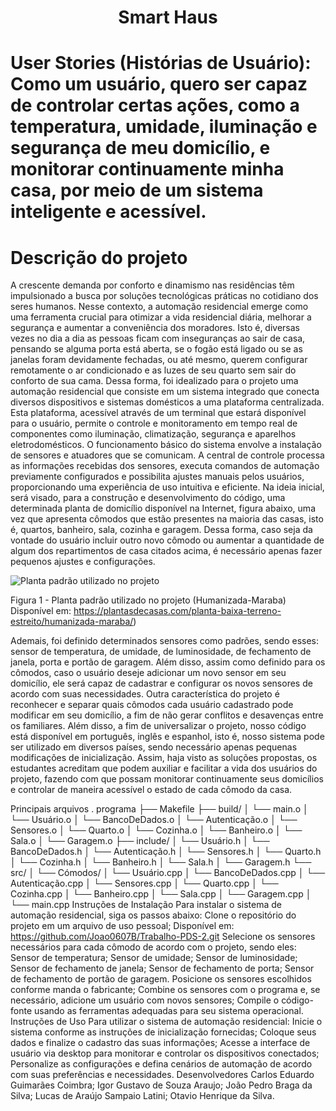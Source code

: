 <h1 align="center"> Smart Haus </h1>

# User Stories (Histórias de Usuário): Como um usuário, quero ser capaz de controlar certas ações, como a temperatura, umidade, iluminação e segurança de meu domicílio, e monitorar continuamente minha casa, por meio de um sistema inteligente e acessível.

# Descrição do projeto
  A crescente demanda por conforto e dinamismo nas residências têm impulsionado a busca por soluções tecnológicas práticas no cotidiano dos seres humanos. Nesse contexto, a automação residencial emerge como uma ferramenta crucial para otimizar a vida residencial diária, melhorar a segurança e aumentar a conveniência dos moradores. Isto é, diversas vezes no dia a dia as pessoas ficam com inseguranças ao sair de casa, pensando se alguma porta está aberta, se o fogão está ligado ou se as janelas foram devidamente fechadas, ou até mesmo, querem configurar remotamente o ar condicionado e as luzes de seu quarto sem sair do conforto de sua cama.
  Dessa forma, foi idealizado para o projeto uma automação residencial que consiste em um sistema integrado que conecta diversos dispositivos e sistemas domésticos a uma plataforma centralizada. Esta plataforma, acessível através de um terminal que estará disponível para o usuário, permite o controle e monitoramento em tempo real de componentes como iluminação, climatização, segurança e aparelhos eletrodomésticos. O funcionamento básico do sistema envolve a instalação de sensores e atuadores que se comunicam. A central de controle processa as informações recebidas dos sensores, executa comandos de automação previamente configurados e possibilita ajustes manuais pelos usuários, proporcionando uma experiência de uso intuitiva e eficiente.
  Na ideia inicial, será visado, para a construção e desenvolvimento do código, uma determinada planta de domicílio disponível na Internet, figura abaixo, uma vez que apresenta cômodos que estão presentes na maioria das casas, isto é, quartos, banheiro, sala, cozinha e garagem. Dessa forma, caso seja da vontade do usuário incluir outro novo cômodo ou aumentar a quantidade de algum dos repartimentos de casa citados acima, é necessário apenas fazer pequenos ajustes e configurações. 

![Planta padrão utilizado no projeto](https://github.com/Joao0607B/Trabalho-PDS-2/assets/168564497/57882f67-6d86-4757-a151-80d5d2194c39)

Figura 1 - Planta padrão utilizado no projeto (Humanizada-Maraba)
Disponível em: https://plantasdecasas.com/planta-baixa-terreno-estreito/humanizada-maraba/)

  Ademais, foi definido determinados sensores como padrões, sendo esses: sensor de temperatura, de umidade, de luminosidade, de fechamento de janela, porta e portão de garagem. Além disso, assim como definido para os cômodos, caso o usuário deseje adicionar um novo sensor em seu domicílio, ele será capaz de cadastrar e configurar os novos sensores de acordo com suas necessidades.
Outra característica do projeto é reconhecer e separar quais cômodos cada usuário cadastrado pode modificar em seu domicílio, a fim de não gerar conflitos e desavenças entre os familiares. Além disso, a fim de universalizar o projeto, nosso código está disponível em português, inglês e espanhol, isto é, nosso sistema pode ser utilizado em diversos países, sendo necessário apenas pequenas modificações de inicialização.
Assim, haja visto as soluções propostas, os estudantes acreditam que podem auxiliar e facilitar a vida dos usuários do projeto, fazendo com que possam monitorar continuamente seus domicílios e controlar de maneira acessível o estado de cada cômodo da casa. 

Principais arquivos
. programa
├── Makefile
├── build/
│  └── main.o
│  └── Usuário.o
│  └── BancoDeDados.o
│  └── Autenticação.o
│  └── Sensores.o
│  └── Quarto.o
│  └── Cozinha.o
│  └── Banheiro.o
│  └── Sala.o
│  └── Garagem.o
├── include/
│  └── Usuário.h
│  └── BancoDeDados.h
│  └── Autenticação.h
│  └── Sensores.h
│  └── Quarto.h
│  └── Cozinha.h
│  └── Banheiro.h
│  └── Sala.h
│  └── Garagem.h
└── src/
│  └── Cómodos/
│    └── Usuário.cpp
│    └──  BancoDeDados.cpp
│    └── Autenticação.cpp
│    └── Sensores.cpp
│    └── Quarto.cpp
│    └── Cozinha.cpp
│    └── Banheiro.cpp
│    └── Sala.cpp
│    └── Garagem.cpp
│  └── main.cpp
Instruções de Instalação
Para instalar o sistema de automação residencial, siga os passos abaixo:
Clone o repositório do projeto em um arquivo de uso pessoal;
Disponível em: https://github.com/Joao0607B/Trabalho-PDS-2.git
Selecione os sensores necessários para cada cômodo de acordo com o projeto, sendo eles:
Sensor de temperatura;
Sensor de umidade;
Sensor de luminosidade;
Sensor de fechamento de janela;
Sensor de fechamento de porta;
Sensor de fechamento de portão de garagem.
Posicione os sensores escolhidos conforme manda o fabricante;
Combine os sensores com o programa e, se necessário, adicione um usuário com novos sensores;
Compile o código-fonte usando as ferramentas adequadas para seu sistema operacional.
Instruções de Uso
Para utilizar o sistema de automação residencial:
Inicie o sistema conforme as instruções de inicialização fornecidas;
Coloque seus dados e finalize o cadastro das suas informações;
Acesse a interface de usuário via desktop para monitorar e controlar os dispositivos conectados;
Personalize as configurações e defina cenários de automação de acordo com suas preferências e necessidades.
Desenvolvedores
Carlos Eduardo Guimarães Coimbra; 
Igor Gustavo de Souza Araujo;
João Pedro Braga da Silva;
Lucas de Araújo Sampaio Latini;
Otavio Henrique da Silva.
